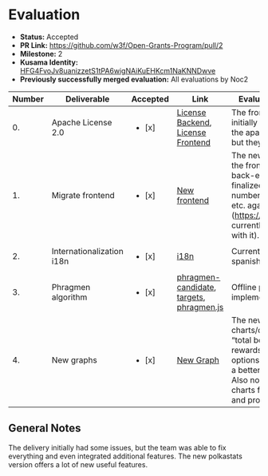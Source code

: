 # Evaluation

- **Status:** Accepted
- **PR Link:** https://github.com/w3f/Open-Grants-Program/pull/2
- **Milestone:** 2
- **Kusama Identity:** [HFG4FvoJv8uanizzetS1tPA6wigNAiKuEHKcm1NaKNNDwve](https://polkascan.io/pre/kusama/account/HFG4FvoJv8uanizzetS1tPA6wigNAiKuEHKcm1NaKNNDwve)
- **Previously successfully merged evaluation:** All evaluations by Noc2

| Number | Deliverable               | Accepted               | Link                                                                                                                                                                                                                                                                                                      | Evaluation Notes                                                                                                                                                        |
| ------ | ------------------------- | ---------------------- | --------------------------------------------------------------------------------------------------------------------------------------------------------------------------------------------------------------------------------------------------------------------------------------------------------- | ----------------------------------------------------------------------------------------------------------------------------------------------------------------------- |
| 0.     | Apache License 2.0        | <ul><li>[x] </li></ul> | [License Backend](https://github.com/Colm3na/polkastats-backend-v3/blob/develop/LICENSE), [License Frontend](https://github.com/Colm3na/polkastats-v3/blob/develop/LICENSE)                                                                                                                               | The front-end initially didn’t have the apache license, but they fixed it.                                                                                              |
| 1.     | Migrate frontend          | <ul><li>[x] </li></ul> | [New frontend](https://github.com/Colm3na/polkastats-v3/pull/12/files/)                                                                                                                                                                                                                                   | The new version of the front-end + back-end shows the finalized blocks, number of validators, etc. again correct (https://polkastats.io/ currently has issues with it). |
| 2.     | Internationalization i18n | <ul><li>[x] </li></ul> | [i18n](https://github.com/Colm3na/polkastats-v3/pull/4/files)                                                                                                                                                                                                                                             | Currently supports spanish and english                                                                                                                                  |
| 3.     | Phragmen algorithm        | <ul><li>[x] </li></ul> | [phragmen-candidate](https://github.com/Colm3na/polkastats-v3/blob/develop/pages/phragmen-candidate/index.vue), [targets](https://github.com/Colm3na/polkastats-v3/blob/develop/pages/targets.vue), [phragmen.js](https://github.com/Colm3na/polkastats-backend-v3/blob/develop/lib/crawlers/phragmen.js) | Offline phragmen implemented                                                                                                                                            |
| 4.     | New graphs                | <ul><li>[x] </li></ul> | [New Graph](https://github.com/Colm3na/polkastats-v3/pull/6/files)                                                                                                                                                                                                                                        | The new charts/diagrams for “total bonded” and rewards have more options and provide a better overview. Also now it shows charts for slashes and produced blocks        |

## General Notes

The delivery initially had some issues, but the team was able to fix everything and even integrated additional features. The new polkastats version offers a lot of new useful features.
